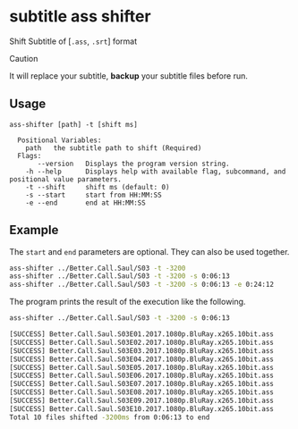 # subtitle ass shifter
Shift Subtitle of [`.ass`, `.srt`] format

> [!CAUTION]
> It will replace your subtitle, **backup** your subtitle files before run.


## Usage
```
ass-shifter [path] -t [shift ms]

  Positional Variables:
    path   the subtitle path to shift (Required)
  Flags:
       --version   Displays the program version string.
    -h --help      Displays help with available flag, subcommand, and positional value parameters.
    -t --shift     shift ms (default: 0)
    -s --start     start from HH:MM:SS
    -e --end       end at HH:MM:SS
```

## Example
The `start` and `end` parameters are optional. They can also be used together.
```bash
ass-shifter ../Better.Call.Saul/S03 -t -3200
ass-shifter ../Better.Call.Saul/S03 -t -3200 -s 0:06:13
ass-shifter ../Better.Call.Saul/S03 -t -3200 -s 0:06:13 -e 0:24:12
```

The program prints the result of the execution like the following.
```bash
ass-shifter ../Better.Call.Saul/S03 -t -3200 -s 0:06:13

[SUCCESS] Better.Call.Saul.S03E01.2017.1080p.BluRay.x265.10bit.ass
[SUCCESS] Better.Call.Saul.S03E02.2017.1080p.BluRay.x265.10bit.ass
[SUCCESS] Better.Call.Saul.S03E03.2017.1080p.BluRay.x265.10bit.ass
[SUCCESS] Better.Call.Saul.S03E04.2017.1080p.BluRay.x265.10bit.ass
[SUCCESS] Better.Call.Saul.S03E05.2017.1080p.BluRay.x265.10bit.ass
[SUCCESS] Better.Call.Saul.S03E06.2017.1080p.BluRay.x265.10bit.ass
[SUCCESS] Better.Call.Saul.S03E07.2017.1080p.BluRay.x265.10bit.ass
[SUCCESS] Better.Call.Saul.S03E08.2017.1080p.BluRay.x265.10bit.ass
[SUCCESS] Better.Call.Saul.S03E09.2017.1080p.BluRay.x265.10bit.ass
[SUCCESS] Better.Call.Saul.S03E10.2017.1080p.BluRay.x265.10bit.ass
Total 10 files shifted -3200ms from 0:06:13 to end
```
